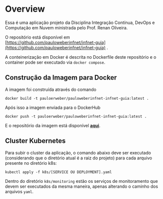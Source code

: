 # Overview
Essa é uma aplicação projeto da Disciplina Integração Contínua, DevOps e Computação em Nuvem ministrada pelo Prof. Renan Oliveira.

O repositório está disponível em [https://github.com/pauloweberinfnet/infnet-guia](https://github.com/pauloweberinfnet/infnet-guia) .

A conteinerização em Docker é descrita no Dockerfile deste repositório e o container pode ser executado via `docker compose`.


## Construção da Imagem para Docker
A imagem foi construída através do comando 
```
docker build -t pauloerweber/pauloweberinfnet-infnet-guia:latest .
```

Após isso a imagem enviada para o DockerHub
```
docker push -t pauloerweber/pauloweberinfnet-infnet-guia:latest .
```

E o repositório da imagem está disponível **[aqui](https://hub.docker.com/repository/docker/pauloerweber/pauloweberinfnet-infnet-guia/general)**.

## Cluster Kubernetes
Para subir o cluster da aplicação, o comando abaixo deve ser  executado (considerando que o diretório atual é a raiz do projeto) para cada arquivo presente no diretório k8s:
```
kubectl apply -f k8s/[SERVICE OU DEPLOYMENT].yaml
```

Dentro do diretório `k8s/monitoring` estão os serviços de monitoramento que devem ser executados da mesma maneira, apenas alterando o caminho dos arquivos `yaml`.